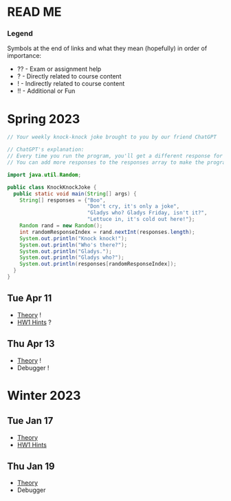 # READ ME

### Legend
Symbols at the end of links and what they mean (hopefully) in order of importance:
- ?? - Exam or assignment help
- ? - Directly related to course content
- ! - Indirectly related to course content
- !! - Additional or Fun

# Spring 2023

```java
// Your weekly knock-knock joke brought to you by our friend ChatGPT

// ChatGPT's explanation:
// Every time you run the program, you'll get a different response for the punchline!
// You can add more responses to the responses array to make the program even more entertaining.

import java.util.Random;

public class KnockKnockJoke {
  public static void main(String[] args) {
    String[] responses = {"Boo",
                          "Don't cry, it's only a joke",
                          "Gladys who? Gladys Friday, isn't it?",
                          "Lettuce in, it's cold out here!"};
    Random rand = new Random();
    int randomResponseIndex = rand.nextInt(responses.length);
    System.out.println("Knock knock!");
    System.out.println("Who's there?");
    System.out.println("Gladys.");
    System.out.println("Gladys who?");
    System.out.println(responses[randomResponseIndex]);
  }
}

```

## Tue Apr 11
- [Theory](Theory.md) !
- [HW1 Hints](HW1_hints.md) ?

## Thu Apr 13
- [Theory](Theory.md) !
- Debugger !

# Winter 2023
## Tue Jan 17
- [Theory](Theory.md)
- [HW1 Hints](HW1_hints.md)

## Thu Jan 19
- [Theory](Theory.md)
- Debugger
